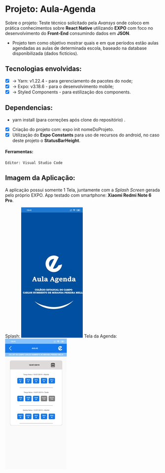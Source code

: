 # Projeto: Aula-Agenda
Sobre o projeto: Teste técnico solicitado pela <i>Avansys</i> onde coloco em prática conhecimentos sobre <b>React Native</b> 
utilizando <b>EXPO</b> com foco no desenvolvimento do <b>Front-End</b> consumindo dados em <b>JSON</b>.
- Projeto tem como objetivo mostrar quais e em que períodos estão aulas agendadas as aulas de determinada escola, baseado na 
database disponibilizada (dados fictícios).

## Tecnologias envolvidas:
- [x] -> Yarn: v1.22.4 - para gerenciamento de pacotes do node;
- [x] -> Expo: v3.18.6 - para o desenvolvimento mobile;
- [x] -> Styled Components - para estilização dos components.

## Dependencias:
   * yarn install (para correções após clone do repositório) .
- [x] Criação do projeto com: expo init nomeDoProjeto.
- [x] Utilização do <b>Expo Constants</b> para uso de recursos do android, no caso deste projeto o <b>StatusBarHeight</b>.

#### Ferramentas:
    Editor: Visual Studio Code
   
## Imagem da Aplicação:
  A aplicação possui somente 1 Tela, juntamente com a <i>Splash Screen</i> gerada pelo próprio EXPO.
  App testado com smartphone: <b>Xiaomi Redmi Note 6 Pro</b>.
  
 Splash: ![picture](/assets/Sample_Splash.jpg)  Tela da Agenda: ![picture](/assets/Sample_AgendaScreen.jpg)
